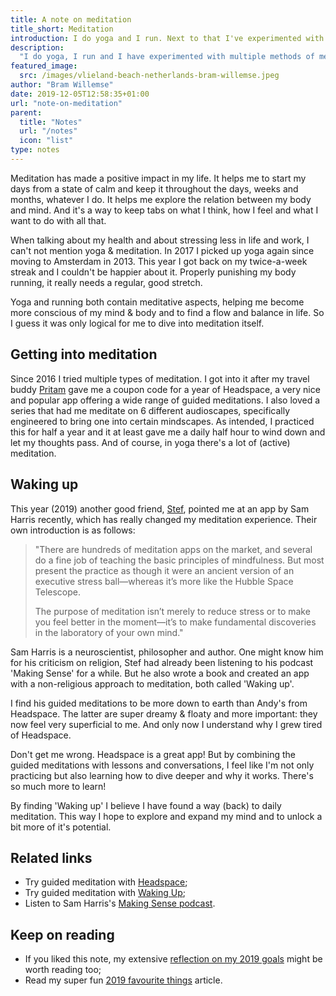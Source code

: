 ```yaml
---
title: A note on meditation
title_short: Meditation
introduction: I do yoga and I run. Next to that I've experimented with multiple methods of meditation. Since discovering Sam Harris's 'Waking Up' guided meditations, I belief I have found an entrance to exploring and expanding my mind.
description:
  "I do yoga, I run and I have experimented with multiple methods of meditation. In this note I give you glimpse in how I meditate."
featured_image:
  src: /images/vlieland-beach-netherlands-bram-willemse.jpeg
author: "Bram Willemse"
date: 2019-12-05T12:58:35+01:00
url: "note-on-meditation"
parent:
  title: "Notes"
  url: "/notes"
  icon: "list"
type: notes
---
```


Meditation has made a positive impact in my life. It helps me to start my days from a state of calm and keep it throughout the days, weeks and months, whatever I do. It helps me explore the relation between my body and mind. And it's a way to keep tabs on what I think, how I feel and what I want to do with all that.

When talking about my health and about stressing less in life and work, I can't not mention yoga &amp; meditation. In 2017 I picked up yoga again since moving to Amsterdam in 2013. This year I got back on my twice-a-week streak and I couldn't be happier about it. Properly punishing my body running, it really needs a regular, good stretch.

Yoga and running both contain meditative aspects, helping me become more conscious of my mind &amp; body and to find a flow and balance in life. So I guess it was only logical for me to dive into meditation itself.

## Getting into meditation
Since 2016 I tried multiple types of meditation. I got into it after my travel buddy [Pritam](https://pritamsukumar.com/) gave me a coupon code for a year of Headspace, a very nice and popular app offering a wide range of guided meditations.
I also loved a series that had me meditate on 6 different audioscapes, specifically engineered to bring one into certain mindscapes. As intended, I practiced this for half a year and it at least gave me a daily half hour to wind down and let my thoughts pass. And of course, in yoga there's a lot of (active) meditation.

## Waking up
This year (2019) another good friend, [Stef](https://stef.co), pointed me at an app by Sam Harris recently, which has really changed my meditation experience. Their own introduction is as follows:

> "There are hundreds of meditation apps on the market, and several do a fine job of teaching the basic principles of mindfulness. But most present the practice as though it were an ancient version of an executive stress ball—whereas it’s more like the Hubble Space Telescope.
>
> The purpose of meditation isn’t merely to reduce stress or to make you feel better in the moment—it’s to make fundamental discoveries in the laboratory of your own mind."

Sam Harris is a neuroscientist, philosopher and author. One might know him for his criticism on religion, Stef had already been listening to his podcast 'Making Sense' for a while. But he also wrote a book and created an app with a non-religious approach to meditation, both called 'Waking up'.

I find his guided meditations to be more down to earth than Andy's from Headspace. The latter are super dreamy &amp; floaty and more important: they now feel very superficial to me. And only now I understand why I grew tired of Headspace.

Don't get me wrong. Headspace is a great app! But by combining the guided meditations with lessons and conversations, I feel like I'm not only practicing but also learning how to dive deeper and why it works. There's so much more to learn!

By finding 'Waking up' I believe I have found a way (back) to daily meditation. This way I hope to explore and expand my mind and to unlock a bit more of it's potential.

## Related links
- Try guided meditation with [Headspace](https://www.headspace.com/);
- Try guided meditation with [Waking Up](https://www.wakingup.com/);
- Listen to Sam Harris's [Making Sense podcast](https://samharris.org/podcast).

## Keep on reading

- If you liked this note, my extensive [reflection on my 2019 goals](/reflecting-2019-goals) might be worth reading too;
- Read my super fun [2019 favourite things](/2019-favourite-things) article.

